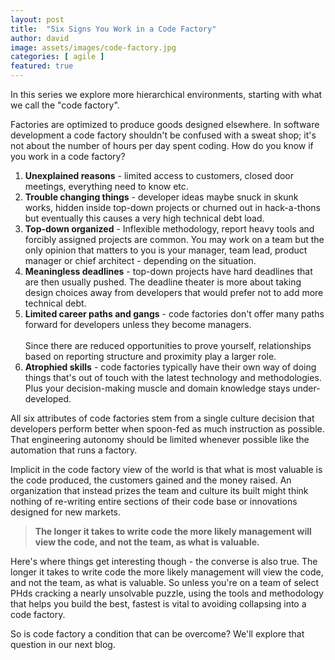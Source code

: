 ```yaml
---
layout: post
title:  "Six Signs You Work in a Code Factory"
author: david
image: assets/images/code-factory.jpg
categories: [ agile ]
featured: true
---
```

In this series we explore more hierarchical environments, starting with what we call the "code factory".

Factories are optimized to produce goods designed elsewhere. In software development a code factory shouldn't be 
confused with a sweat shop; it's not about the number of hours per day spent coding. How do you know if you work in 
a code factory?

1. **Unexplained reasons** - limited access to customers, closed door meetings, everything need to know etc.
2. **Trouble changing things** - developer ideas maybe snuck in skunk works, hidden inside top-down projects or 
churned out in hack-a-thons but eventually this causes a very high technical debt load.
3. **Top-down organized** - Inflexible methodology, report heavy tools and forcibly assigned projects are common. You 
may work on a team but the only opinion that matters to you is your manager, team lead, product manager or 
chief architect - depending on the situation.
4. **Meaningless deadlines** - top-down projects have hard deadlines that are then usually pushed. The deadline theater
is more about taking design choices away from developers that would prefer not to add more technical debt.
5. **Limited career paths and gangs** - code factories don't offer many paths forward for developers unless 
they become managers. <br/><br/>Since there are reduced opportunities to prove yourself, relationships based on 
reporting structure and proximity play a larger role.
6. **Atrophied skills** - code factories typically have their own way of doing things that's out of
touch with the latest technology and methodologies. Plus your decision-making muscle and domain knowledge stays 
under-developed.

All six attributes of code factories stem from a single culture decision that developers perform better when 
spoon-fed as much instruction as possible. That engineering autonomy should be limited whenever possible like 
the automation that runs a factory.

Implicit in the code factory view of the world is that what is most valuable is the code produced, the 
customers gained and the money raised. An organization that instead prizes the team and culture its built might 
think nothing of re-writing entire sections of their code base or innovations designed for new markets.

>**The longer it takes to write code the more likely management will view the code, and not the team, as what is valuable.**

Here's where things get interesting though - the converse is also true. The longer it takes to write code the more 
likely management will view the code, and not the team, as what is valuable. So unless you're on a team of select
PHds cracking a nearly unsolvable puzzle, using the tools and methodology that helps you build the best, fastest is 
vital to avoiding collapsing into a code factory.

So is code factory a condition that can be overcome? We'll explore that question in our next blog.